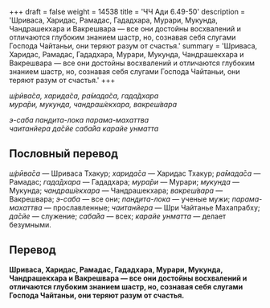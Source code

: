 +++
draft = false
weight = 14538
title = 'ЧЧ Ади 6.49-50'
description = 'Шриваса, Харидас, Рамадас, Гададхара, Мурари, Мукунда, Чандрашекхара и Вакрешвара — все они достойны восхвалений и отличаются глубоким знанием шастр, но, сознавая себя слугами Господа Чайтаньи, они теряют разум от счастья.'
summary = 'Шриваса, Харидас, Рамадас, Гададхара, Мурари, Мукунда, Чандрашекхара и Вакрешвара — все они достойны восхвалений и отличаются глубоким знанием шастр, но, сознавая себя слугами Господа Чайтаньи, они теряют разум от счастья.'
+++

_ш́рӣва̄са, харида̄са, ра̄мада̄са, гада̄дхара  
мура̄ри, мукунда, чандраш́екхара, вакреш́вара_

_э-саба пан̣д̣ита-лока парама-махаттва  
чаитанйера да̄сйе саба̄йа карайе унматта_

## Пословный перевод

_ш́рӣва̄са_ — Шриваса Тхакур; _харида̄са_ — Харидас Тхакур; _ра̄мада̄са_ — Рамадас; _гада̄дхара_ — Гададхара; _мура̄ри_ — Мурари; _мукунда_ — Мукунда; _чандраш́екхара_ — Чандрашекхара; _вакреш́вара_ — Вакрешвара; _э_\-_саба_ — все они; _пан̣д̣ита_\-_лока_ — ученые мужи; _парама_\-_махаттва_ — прославленные; _чаитанйера_ — Шри Чайтанье Махапрабху; _да̄сйе_ — служение; _саба̄йа_ — всех; _карайе_ _унматта_ — делает безумными.

## Перевод

**Шриваса, Харидас, Рамадас, Гададхара, Мурари, Мукунда, Чандрашекхара и Вакрешвара — все они достойны восхвалений и отличаются глубоким знанием шастр, но, сознавая себя слугами Господа Чайтаньи, они теряют разум от счастья.**
